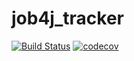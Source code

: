 # job4j_tracker

[![Build Status](https://travis-ci.org/Oklevet/job4j_tracker.svg?branch=master)](https://travis-ci.org/Oklevet/job4j_tracker)
[![codecov](https://codecov.io/gh/Oklevet/job4j_tracker/branch/master/graph/badge.svg?token=6F3P0WHG2E)](https://codecov.io/gh/Oklevet/job4j_tracker)
